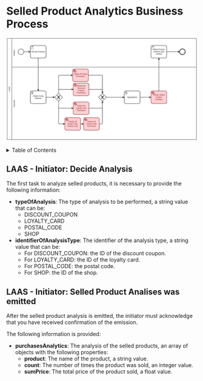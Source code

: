 # Selled Product Analytics Business Process <!-- omit in toc -->

![selledProductAnalytics](assets/SelledProductAnalytics.png)

<details>
<summary>Table of Contents</summary>

- [LAAS - Initiator: Decide Analysis](#laas---initiator-decide-analysis)
- [LAAS - Initiator: Selled Product Analises was emitted](#laas---initiator-selled-product-analises-was-emitted)

</details>

## LAAS - Initiator: Decide Analysis

The first task to analyze selled products, it is necessary to provide the following information:

- **typeOfAnalysis**: The type of analysis to be performed, a string value that can be:
  - DISCOUNT_COUPON
  - LOYALTY_CARD
  - POSTAL_CODE
  - SHOP
- **identifierOfAnalysisType**: The identifier of the analysis type, a string value that can be:
  - For DISCOUNT_COUPON: the ID of the discount coupon.
  - For LOYALTY_CARD: the ID of the loyalty card.
  - For POSTAL_CODE: the postal code.
  - For SHOP: the ID of the shop.

## LAAS - Initiator: Selled Product Analises was emitted

After the selled product analysis is emitted, the initiator must acknowledge that you have received confirmation of the emission.

The following information is provided:

- **purchasesAnalytics**: The analysis of the selled products, an array of objects with the following properties:
  - **product**: The name of the product, a string value.
  - **count**: The number of times the product was sold, an integer value.
  - **sumPrice**: The total price of the product sold, a float value.
